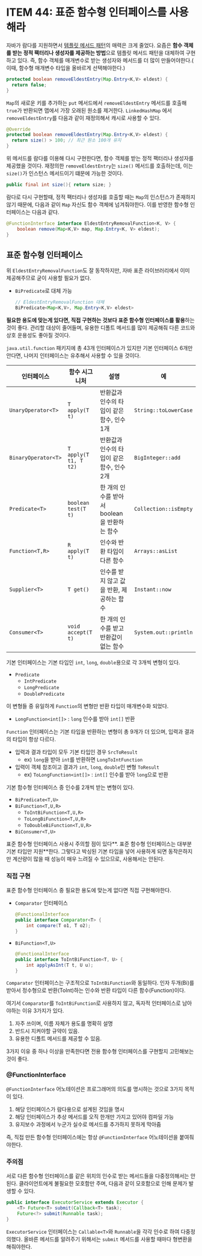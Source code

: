 # ITEM 44: 표준 함수형 인터페이스를 사용해라

자바가 람다를 지원하면서 [템플릿 메서드 패턴](https://github.com/dh00023/TIL/blob/master/Java/design_pattern/2020-03-20-template_method_pattern.md)의 매력은 크게 줄었다. 
요즘은 **함수 객체를 받는 정적 팩터리나 생성자를 제공하는 방법**으로 템플릿 메서드 패턴을 대체하여 구현하고 있다. 즉, 함수 객체를 매개변수로 받는 생성자와 메서드를 더 많이 만들어야한다.( 이때,  함수형 매개변수 타입을 올바르게 선택해야한다.)

```java
protected boolean removeEldestEntry(Map.Entry<K,V> eldest) {
  return false;
}
```

`Map`의 새로운 키를 추가하는 `put` 메서드에서 `removeEldestEntry` 메서드를 호출해 `true`가 반환되면 맵에서 가장 오래된 원소를 제거한다.
 `LinkedHashMap` 에서 `removeEldestEntry`를 다음과 같이 재정의해서 캐시로 사용할 수 있다. 

```java
@Override
protected boolean removeEldestEntry(Map.Entry<K,V> eldest) {
  return size() > 100; // 최근 원소 100개 유지
}
```

위 메서드를 람다를 이용해 다시 구현한다면, 함수 객체를 받는 정적 팩터리나 생성자를 제공했을 것이다.
재정의한 `removeEldestEntry`는 `size()` 메서드를 호출하는데, 이는 `size()`가 인스턴스 메서드이기 떄문에 가능한 것이다.

```java
public final int size(){ return size; }
```

람다로 다시 구현할때, 정적 팩터리나 생성자를 호출할 때는 `Map`의 인스턴스가 존재하지 않기 때문에, 다음과 같이 `Map` 자신도 함수 객체에 넘겨줘야한다. 이를 반영한 함수형 인터페이스는 다음과 같다.

```java
@FunctionInterface interface EldestEntryRemovalFunction<K, V> {
    boolean remove(Map<K,V> map, Map.Entry<K, V> eldest);
}
```

## 표준 함수형 인터페이스

위 `EldestEntryRemovalFunction`도 잘 동작하지만, 자바 표준 라이브러리에서 이미 제공해주므로 굳이 사용할 필요가 없다.

- `BiPredicate`로 대체 가능

  ```java
  // EldestEntryRemovalFunction 대체
  BiPredicate<Map<K,V>, Map.Entry<K,V> eldest>
  ```

**필요한 용도에 맞는게 있다면, 직접 구현하는 것보다 표준 함수형 인터페이스를 활용**하는 것이 좋다. 관리할 대상이 줄어들며, 유용한 디폴트 메서드를 많이 제공해줘 다른 코드와 상호 운용성도 좋아질 것이다.

`java.util.function` 패키지에 총 43개 인터페이스가 있지만 기본 인터페이스 6개만 안다면, 나머지 인터페이스는 유추해서 사용할 수 있을 것이다.

| 인터페이스          | 함수 시그니처         | 설명                                          | 예                    |
| ------------------- | --------------------- | --------------------------------------------- | --------------------- |
| `UnaryOperator<T>`  | `T apply(T t)`        | 반환값과 인수의 타입이 같은 함수, 인수 1개    | `String::toLowerCase` |
| `BinaryOperator<T>` | `T apply(T t1, T t2)` | 반환값과 인수의 타입이 같은 함수, 인수 2개    | `BigInteger::add`     |
| `Predicate<T>`      | `boolean test(T t)`   | 한 개의 인수를 받아서 boolean을 반환하는 함수 | `Collection::isEmpty` |
| `Function<T,R>`     | `R apply(T t)`        | 인수와 반환 타입이 다른 함수                  | `Arrays::asList`      |
| `Supplier<T>`       | `T get()`             | 인수를 받지 않고 값을 반환, 제공하는 함수     | `Instant::now`        |
| `Consumer<T>`       | `void accept(T t)`    | 한 개의 인수를 받고 반환값이 없는 함수        | `System.out::println` |

기본 인터페이스는 기본 타입인 `int`, `long`, `double`용으로 각 3개씩 변형이 있다.

- `Predicate`
    - `IntPredicate`
    - `LongPredicate`
    - `DoublePredicate`

이 변형들 중 유일하게 `Function`의 변형만 반환 타입이 매개변수화 되었다.

- `LongFunction<int[]>` : `long` 인수를 받아 `int[]` 반환

`Function` 인터페이스는 기본 타입을 반환하는 변형이 총 9개가 더 있으며, 입력과 결과의 타입이 항상 다르다.

- 입력과 결과 타입이 모두 기본 타입인 경우 `SrcToResult`
    - ex) `long`을 받아 `int`를 반환하면 `LongToIntFunction`
- 입력이 객체 참조이고 결과가 `int`, `long`, `double`인 변형 `ToResult`
    - ex) `ToLongFunction<int[]>` : `int[]` 인수를 받아 `long`으로 반환

기본 함수형 인터페이스 중 인수를 2개씩 받는 변형이 있다.

- `BiPredicate<T,U>`
- `BiFunction<T,U,R>`
    - `ToIntBiFunction<T,U,R>`
    - `ToLongBiFunction<T,U,R>`
    - `ToDoubleBiFunction<T,U,R>`
- `BiConsumer<T,U>`

표준 함수형 인터페이스 사용시 주의할 점이 있다**. 표준 함수형 인터페이스는 대부분 기본 타입만 지원**한다. 그렇다고 박싱된 기본 타입을 넣어 사용하게 되면 동작은하지만 계산량이 많을 때 성능이 매우 느려질 수 있으므로, 사용해서는 안된다.

### 직접 구현

표준 함수형 인터페이스 중 필요한 용도에 맞는게 없다면 직접 구현해야한다.

- `Comparator` 인터페이스

  ```java
  @FunctionalInterface
  public interface Comparator<T> {
      int compare(T o1, T o2);
  }
  ```
  
- `BiFunction<T,U>`

    ```java
    @FunctionalInterface
    public interface ToIntBiFunction<T, U> {
        int applyAsInt(T t, U u);
    }
    ```

`Comparator` 인터페이스는 구조적으로 `ToIntBiFunction`와 동일하다. 인자 두개(Bi)를 받아서 정수형으로 반환(ToInt)하는 인수와 반환 타입이 다른 함수(Function)이다.

여기서 `Comparator`를 `ToIntBiFunction`로 사용하지 않고, 독자적 인터페이스로 남아야하는 이유 3가지가 있다.

1. 자주 쓰이며, 이름 자체가 용도를 명확히 설명
2. 반드시 지켜야할 규약이 있음.
3. 유용한 디폴트 메서드를 제공할 수 있음.

3가지 이유 중 하나 이상을 만족한다면 전용 함수형 인터페이스를 구현할지 고민해보는 것이 좋다.

### @FunctionInterface

`@FunctionInterface` 어노테이션은 프로그래머의 의도를 명시하는 것으로 3가지 목적이 있다.

1. 해당 인터페이스가 람다용으로 설계된 것임을 명시
2. 해당 인터페이스가 추상 메서드를 오직 한개만 가지고 있어야 컴파일 가능
3. 유지보수 과정에서 누군가 실수로 메서드를 추가하지 못하게 막아줌

즉, 직접 만든 함수형 인터페이스에는 항상 `@FunctionInterface` 어노테이션을 붙여줘야한다.

### 주의점

서로 다른 함수형 인터페이스를 같은 위치의 인수로 받는 메서드들을 다중정의해서는 안된다. 클라이언트에게 불필요한 모호함만 주며, 다음과 같이 모호함으로 인해 문제가 발생할 수 있다.

```java
public interface ExecutorService extends Executor {
    <T> Future<T> submit(Callback<T> task);
    Future<?> submit(Runnable task);
}
```

`ExecutorService` 인터페이스는 `Callable<T>`와 `Runnable`을 각각 인수로 하여 다중정의했다. 올바른 메서드를 알려주기 위해서는 `submit` 메서드를 사용할 때마다 형변환을 해줘야한다.
